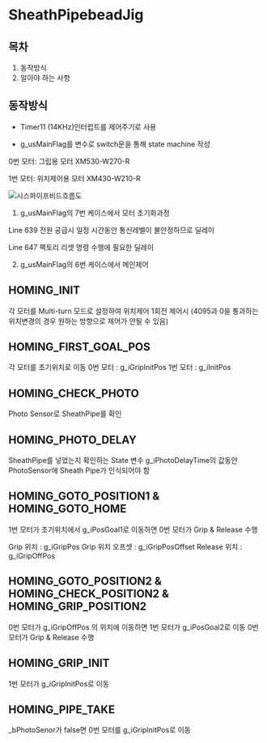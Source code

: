 # SheathPipebeadJig

## 목차
1. 동작방식
2. 알아야 하는 사항

## 동작방식

- Timer11 (14KHz)인터럽트를 제어주기로 사용

- g_usMainFlag를 변수로 switch문을 통해 state machine 작성

0번 모터: 그립용 모터 XM530-W270-R   

1번 모터: 위치제어용 모터 XM430-W210-R

![시스파이프비드흐름도](/uploads/0a6275a4479d2a3407df7002cfec457d/시스파이프비드흐름도.jpg)

1. g_usMainFlag의 7번 케이스에서 모터 초기화과정

Line 639
전원 공급시 일정 시간동안 통신레벨이 불안정하므로 딜레이

Line 647
팩토리 리셋 명령 수행에 필요한 딜레이

2. g_usMainFlag의 6번 케이스에서 메인제어 

## HOMING_INIT
각 모터를 Multi-turn 모드로 설정하여 위치제어
1회전 제어시 (4095과 0을 통과하는 위치변경의 경우 원하는 방향으로 제어가 안될 수 있음)

## HOMING_FIRST_GOAL_POS
각 모터를 초기위치로 이동
0번 모터 : g_iGripInitPos
1번 모터 : g_iInitPos
 
## HOMING_CHECK_PHOTO
Photo Sensor로 SheathPipe를 확인

## HOMING_PHOTO_DELAY
SheathPipe를 넣었는지 확인하는 State
변수 g_iPhotoDelayTime의 값동안 PhotoSensor에 Sheath Pipe가 인식되어야 함

## HOMING_GOTO_POSITION1 & HOMING_GOTO_HOME
1번 모터가 초기위치에서 g_iPosGoal1로 이동하면
0번 모터가 Grip & Release 수행

Grip 위치 : g_iGripPos
Grip 위치 오프셋 : g_iGripPosOffset
Release 위치 : g_iGripOffPos

## HOMING_GOTO_POSITION2 & HOMING_CHECK_POSITION2 & HOMING_GRIP_POSITION2

0번 모터가 g_iGripOffPos 의 위치에 이동하면 
1번 모터가 g_iPosGoal2로 이동
0번 모터가 Grip & Release 수행

## HOMING_GRIP_INIT

1번 모터가 g_iGripInitPos로 이동

## HOMING_PIPE_TAKE

_bPhotoSenor가 false면 0번 모터를 g_iGripInitPos로 이동


